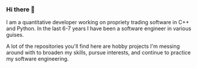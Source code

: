 ### Hi there 👋
I am a quantitative developer working on propriety trading software in C++ and Python. In the last 6-7 years I have been a software engineer in various guises.

A lot of the repositories you'll find here are hobby projects I'm messing around with to broaden my skills, pursue interests, and continue to practice my software engineering.
